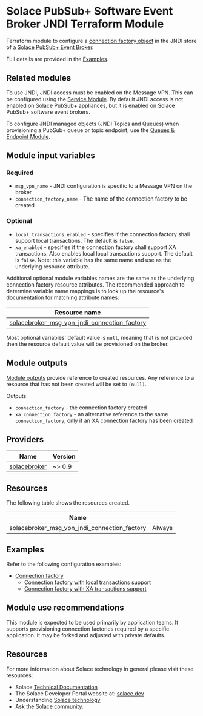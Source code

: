 # Solace PubSub+ Software Event Broker JNDI Terraform Module

Terraform module to configure a [connection factory object](https://docs.solace.com/API/Solace-JMS-API/Connection-Factories.htm) in the JNDI store of a [Solace PubSub+ Event Broker](https://solace.com/products/event-broker/). 

Full details are provided in the [Examples](#examples).

## Related modules

To use JNDI, JNDI access must be enabled on the Message VPN. This can be configured using the [Service Module](TODO:fixlink). By default JNDI access is not enabled on Solace PubSub+ appliances, but it is enabled on Solace PubSub+ software event brokers.

To configure JNDI managed objects (JNDI Topics and Queues) when provisioning a PubSub+ queue or topic endpoint, use the [Queues & Endpoint Module](TODO:fixlink).

## Module input variables

### Required

* `msg_vpn_name` - JNDI configuration is specific to a Message VPN on the broker
* `connection_factory_name` - The name of the connection factory to be created

### Optional

* `local_transactions_enabled` - specifies if the connection factory shall support local transactions. The default is `false`.
* `xa_enabled` - specifies if the connection factory shall support XA transactions. Also enables local local transactions support. The default is `false`. Note: this variable has the same name and use as the underlying resource attribute.

Additional optional module variables names are the same as the underlying connection factory resource attributes. The recommended approach to determine variable name mappings is to look up the resource's documentation for matching attribute names:

| Resource name |
|---------------|
|[solacebroker_msg_vpn_jndi_connection_factory](https://registry.terraform.io/providers/SolaceProducts/solacebroker/latest/docs/resources/msg_vpn_jndi_connection_factory#optional)|

Most optional variables' default value is `null`, meaning that is not provided then the resource default value will be provisioned on the broker.

## Module outputs

[Module outputs](https://developer.hashicorp.com/terraform/language/values/outputs) provide reference to created resources. Any reference to a resource that has not been created will be set to `(null)`.

Outputs:
* `connection_factory` - the connection factory created
* `xa_connection_factory` - an alternative reference to the same `connection_factory`, only if an XA connection factory has been created

## Providers

| Name | Version |
|------|---------|
| <a name="provider_solacebroker"></a> [solacebroker](#provider\_solacebroker) | ~> 0.9 |

## Resources

The following table shows the resources created.

| Name |      |
|------|------|
| solacebroker_msg_vpn_jndi_connection_factory | Always |

## Examples

Refer to the following configuration examples:

- [Connection factory](examples/basic/)
    - [Connection factory with local transactions support](examples/local-transactions-support/)
    - [Connection factory with XA transactions support](examples/xa-transactions-support/)

## Module use recommendations

This module is expected to be used primarily by application teams. It supports provisioning connection factories required by a specific application. It may be forked and adjusted with private defaults.

## Resources

For more information about Solace technology in general please visit these resources:

- Solace [Technical Documentation](https://docs.solace.com/)
- The Solace Developer Portal website at: [solace.dev](//solace.dev/)
- Understanding [Solace technology](//solace.com/products/platform/)
- Ask the [Solace community](//dev.solace.com/community/).
